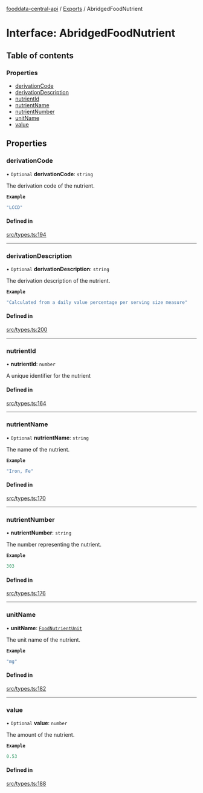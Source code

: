 [fooddata-central-api](../README.md) / [Exports](../modules.md) / AbridgedFoodNutrient

# Interface: AbridgedFoodNutrient

## Table of contents

### Properties

- [derivationCode](AbridgedFoodNutrient.md#derivationcode)
- [derivationDescription](AbridgedFoodNutrient.md#derivationdescription)
- [nutrientId](AbridgedFoodNutrient.md#nutrientid)
- [nutrientName](AbridgedFoodNutrient.md#nutrientname)
- [nutrientNumber](AbridgedFoodNutrient.md#nutrientnumber)
- [unitName](AbridgedFoodNutrient.md#unitname)
- [value](AbridgedFoodNutrient.md#value)

## Properties

### derivationCode

• `Optional` **derivationCode**: `string`

The derivation code of the nutrient.

**`Example`**

```ts
"LCCD"
```

#### Defined in

[src/types.ts:194](https://github.com/inji-gg/fooddata-central-api/blob/faf270d/src/types.ts#L194)

___

### derivationDescription

• `Optional` **derivationDescription**: `string`

The derivation description of the nutrient.

**`Example`**

```ts
"Calculated from a daily value percentage per serving size measure"
```

#### Defined in

[src/types.ts:200](https://github.com/inji-gg/fooddata-central-api/blob/faf270d/src/types.ts#L200)

___

### nutrientId

• **nutrientId**: `number`

A unique identifier for the nutrient

#### Defined in

[src/types.ts:164](https://github.com/inji-gg/fooddata-central-api/blob/faf270d/src/types.ts#L164)

___

### nutrientName

• `Optional` **nutrientName**: `string`

The name of the nutrient.

**`Example`**

```ts
"Iron, Fe"
```

#### Defined in

[src/types.ts:170](https://github.com/inji-gg/fooddata-central-api/blob/faf270d/src/types.ts#L170)

___

### nutrientNumber

• **nutrientNumber**: `string`

The number representing the nutrient.

**`Example`**

```ts
303
```

#### Defined in

[src/types.ts:176](https://github.com/inji-gg/fooddata-central-api/blob/faf270d/src/types.ts#L176)

___

### unitName

• **unitName**: [`FoodNutrientUnit`](../enums/FoodNutrientUnit.md)

The unit name of the nutrient.

**`Example`**

```ts
"mg"
```

#### Defined in

[src/types.ts:182](https://github.com/inji-gg/fooddata-central-api/blob/faf270d/src/types.ts#L182)

___

### value

• `Optional` **value**: `number`

The amount of the nutrient.

**`Example`**

```ts
0.53
```

#### Defined in

[src/types.ts:188](https://github.com/inji-gg/fooddata-central-api/blob/faf270d/src/types.ts#L188)
